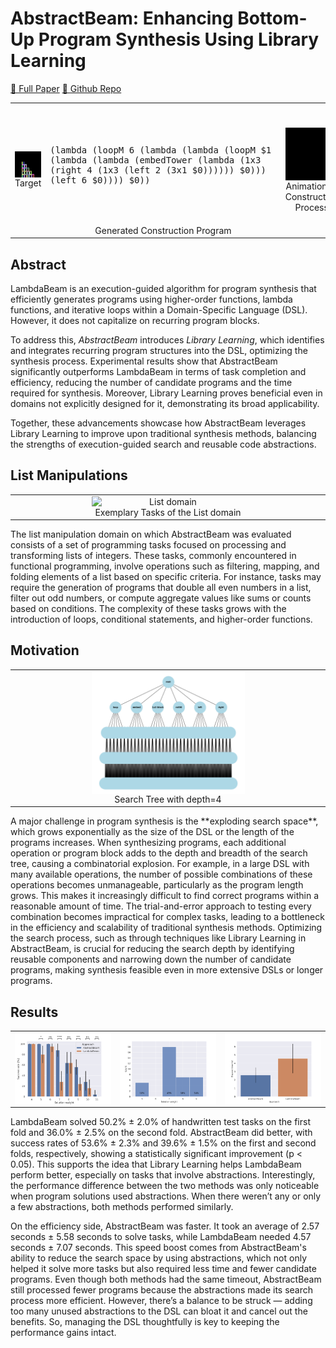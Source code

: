 
# AbstractBeam: Enhancing Bottom-Up Program Synthesis Using Library Learning
<a href="https://arxiv.org/abs/2405.17514" class="button">&#128214; Full Paper</a>
<a href="https://github.com/jzenkner/AbstractBeam" class="button" >&#128190; Github Repo</a>


<table align="center">
  <tr>
    <td style="height:30%;  width:30%;" align="center"> 
      <img style="display:block;" width="100%" height="100%" src="./tower_task_102_44.png" alt="Target">
      <div style="text-align: center;">Target</div>
    </td>
    <td style="height:30%; width:30%; overflow:auto;"> 
        </br>
  </br>
    </br>
       <pre lang="lisp">
(lambda (loopM 6 (lambda (lambda (loopM $1 
(lambda (lambda (embedTower (lambda (1x3 
(right 4 (1x3 (left 2 (3x1 $0)))))) $0)))
(left 6 $0)))) $0))
       </pre>
      </br>
  </br>
  <div style="text-align: center;">Generated Construction Program</div>
    <td style="height:30%;  width:30%;" align="center"> 
     <img style="display:block;" width="100%" height="100%" src="./tower_construction.gif" alt="Animation of Construction Process">
      <div style="text-align: center;">Animation of Construction Process</div>
    </td>
  </tr>
</table>

## Abstract
LambdaBeam is an execution-guided algorithm for program synthesis that efficiently generates programs using higher-order functions, lambda functions, and iterative loops within a Domain-Specific Language (DSL). However, it does not capitalize on recurring program blocks. 

To address this, *AbstractBeam* introduces *Library Learning*, which identifies and integrates recurring program structures into the DSL, optimizing the synthesis process. Experimental results show that AbstractBeam significantly outperforms LambdaBeam in terms of task completion and efficiency, reducing the number of candidate programs and the time required for synthesis. Moreover, Library Learning proves beneficial even in domains not explicitly designed for it, demonstrating its broad applicability.

Together, these advancements showcase how AbstractBeam leverages Library Learning to improve upon traditional synthesis methods, balancing the strengths of execution-guided search and reusable code abstractions.

## List Manipulations
<table align="center">
  <tr>
    <td style="height:30%;  width:30%;" align="center"> 
      <img style="display:block;" width="50%" height="50%" src="https://github.com/user-attachments/assets/1356c2a7-a149-408c-9be5-4da561bdfcef" alt="List domain">
      <div style="text-align: center;">Exemplary Tasks of the List domain</div>
    </td>
  </tr>
</table>
The list manipulation domain on which AbstractBeam was evaluated consists of a set of programming tasks focused on processing and transforming lists of integers. These tasks, commonly encountered in functional programming, involve operations such as filtering, mapping, and folding elements of a list based on specific criteria. For instance, tasks may require the generation of programs that double all even numbers in a list, filter out odd numbers, or compute aggregate values like sums or counts based on conditions. The complexity of these tasks grows with the introduction of loops, conditional statements, and higher-order functions. 

## Motivation
<table align="center">
  <tr>
    <td style="height:30%;  width:30%;" align="center"> 
      <img style="display:block;" width="50%" height="50%" src="./searchtree.png" alt="Search Tree with depth=4">
      <div style="text-align: center;">Search Tree with depth=4</div>
    </td>
  </tr>
</table>
A major challenge in program synthesis is the **exploding search space**, which grows exponentially as the size of the DSL or the length of the programs increases. When synthesizing programs, each additional operation or program block adds to the depth and breadth of the search tree, causing a combinatorial explosion. For example, in a large DSL with many available operations, the number of possible combinations of these operations becomes unmanageable, particularly as the program length grows. This makes it increasingly difficult to find correct programs within a reasonable amount of time. The trial-and-error approach to testing every combination becomes impractical for complex tasks, leading to a bottleneck in the efficiency and scalability of traditional synthesis methods. Optimizing the search process, such as through techniques like Library Learning in AbstractBeam, is crucial for reducing the search depth by identifying reusable components and narrowing down the number of candidate programs, making synthesis feasible even in more extensive DSLs or longer programs.

## Results
<table align="center">
  <tr>
    <td style="height:30%;  width:30%;" align="center"> 
      <img style="display:block;" width="100%" height="100%" src="./programlength.svg" alt="Search Tree with depth=4">
      <div style="text-align: center;"></div>
    </td>
    <td style="height:30%;  width:30%;" align="center"> 
      <img style="display:block;" width="100%" height="100%" src="./abstractionusage.svg" alt="Search Tree with depth=4">
      <div style="text-align: center;"></div>
    </td>
    <td style="height:30%;  width:30%;" align="center"> 
      <img style="display:block;" width="100%" height="100%" src="./time_barplot.svg" alt="Search Tree with depth=4">
      <div style="text-align: center;"></div>
    </td>
  </tr>
</table>

LambdaBeam solved 50.2% ± 2.0% of handwritten test tasks on the first fold and 36.0% ± 2.5% on the second fold. AbstractBeam did better, with success rates of 53.6% ± 2.3% and 39.6% ± 1.5% on the first and second folds, respectively, showing a statistically significant improvement (p < 0.05). This supports the idea that Library Learning helps LambdaBeam perform better, especially on tasks that involve abstractions. Interestingly, the performance difference between the two methods was only noticeable when program solutions used abstractions. When there weren’t any or only a few abstractions, both methods performed similarly.

On the efficiency side, AbstractBeam was faster. It took an average of 2.57 seconds ± 5.58 seconds to solve tasks, while LambdaBeam needed 4.57 seconds ± 7.07 seconds. This speed boost comes from AbstractBeam's ability to reduce the search space by using abstractions, which not only helped it solve more tasks but also required less time and fewer candidate programs. Even though both methods had the same timeout, AbstractBeam still processed fewer programs because the abstractions made its search process more efficient. However, there’s a balance to be struck — adding too many unused abstractions to the DSL can bloat it and cancel out the benefits. So, managing the DSL thoughtfully is key to keeping the performance gains intact.

